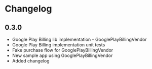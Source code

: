 # Changelog

## 0.3.0
  - Google Play Billing lib implementation - GooglePlayBillingVendor
  - Google Play Billing implementation unit tests
  - Fake purchase flow for GooglePlayBillingVendor
  - New sample app using GooglePlayBillingVendor
  - Added changelog